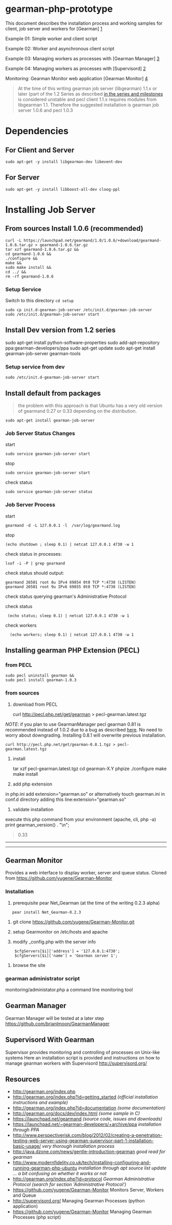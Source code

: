 # gearman-php-prototype


This document describes the installation process and working samples for client, job server and workers for [Gearman] [1]

Example 01: Simple worker and client script

Example 02: Worker and asynchronous client script

Example 03: Managing workers as processes with [Gearman Manager] [3]

Example 04: Managing workers as processes with [Supervisord] [2]

Monitoring: Gearman Monitor web application [Gearman Monitor] [4]

> At the time of this writing gearman job server (libgearman) 1.1.x or later (part of the 1.2 Series as described [in the series and milestones](https://launchpad.net/gearmand)
> is considered unstable and pecl client 1.1.x requires modules from libgearman 1.1.
> Therefore the suggested installation is gearman job server 1.0.6  and pecl 1.0.3



# Dependencies
## For Client and Server
```
sudo apt-get -y install libgearman-dev libevent-dev
```
## For Server
```
sudo apt-get -y install libboost-all-dev cloog-ppl
```

# Installing Job Server

## From sources Install 1.0.6 (recommended)

```
curl -L https://launchpad.net/gearmand/1.0/1.0.6/+download/gearmand-1.0.6.tar.gz > gearmand-1.0.6.tar.gz
tar xzf gearmand-1.0.6.tar.gz &&
cd gearmand-1.0.6 &&
./configure &&
make &&
sudo make install &&
cd ../ &&
rm -rf gearmand-1.0.6
```

### Setup Service
Switch to this directory
```cd setup```

```
sudo cp init.d-gearman-job-server /etc/init.d/gearman-job-server
sudo /etc/init.d/gearman-job-server start
```

## Install Dev version from 1.2 series
sudo apt-get install python-software-properties
sudo add-apt-repository ppa:gearman-developers/ppa
sudo apt-get update
sudo apt-get install gearman-job-server gearman-tools
### Setup service from dev
```
sudo /etc/init.d-gearman-job-server start
```

## Install default from packages
> the problem with this approach is that Ubuntu has a very old version of gearmand 0.27 or 0.33 depending on the distribution. 

    sudo apt-get install gearman-job-server

### Job Server Status Changes
start

    sudo service gearman-job-server start

stop

    sudo service gearman-job-server start

check status

    sudo service gearman-job-server status

### Job Server Process
start

    gearmand -d -L 127.0.0.1 -l  /var/log/gearmand.log

stop

    (echo shutdown ; sleep 0.1) | netcat 127.0.0.1 4730 -w 1

check status in processes:

    lsof -i -P | grep gearmand

check status should output:

    gearmand 26501 root 8u IPv4 69854 0t0 TCP *:4730 (LISTEN)
    gearmand 26501 root 9u IPv6 69855 0t0 TCP *:4730 (LISTEN)

check status querying gearman's Administrative Protocol

check status

     (echo status; sleep 0.1) | netcat 127.0.0.1 4730 -w 1
check workers

      (echo workers; sleep 0.1) | netcat 127.0.0.1 4730 -w 1


## Installing gearman PHP Extension (PECL)

### from PECL
```
sudo pecl uninstall gearman &&
sudo pecl install gearman-1.0.3
```

### from sources
1. download from PECL

    curl http://pecl.php.net/get/gearman > pecl-gearman.latest.tgz

*NOTE*: if you plan to use GearmanManager pecl gearman 0.81 is recommended instead of 1.0.2 due to a bug
as described [here](https://bugs.launchpad.net/gearmand/+bug/917006). No need to worry about downgrading.
Installing 0.8.1 will overwrite previous installation.

    curl http://pecl.php.net/get/gearman-0.8.1.tgz > pecl-gearman.latest.tgz


1. install

    tar xzf pecl-gearman.latest.tgz
    cd gearman-X.Y
    phpize
    ./configure
    make
    make install

1. add php extension

in php.ini add
    extension="gearman.so"
or alternatively touch gearman.ini in conf.d directory adding this line:extension="gearman.so"

1. validate installation

execute this php command from your environment (apache, cli, php -a)
	print gearman_version() . "\n";
>0.33

********************************************************************************
********************************************************************************

## Gearman Monitor

Provides a web interface to display worker, server and queue status. Cloned from https://github.com/yugene/Gearman-Monitor

### Installation

1. prerequisite pear Net_Gearman (at the time of the writing 0.2.3 alpha)

```
   pear install Net_Gearman-0.2.3
```
1. git clone https://github.com/yugene/Gearman-Monitor.git

1. setup Gearmonitor on /etc/hosts and apache

1. modify _config.php with the server info
```
    $cfgServers[$i]['address'] = '127.0.0.1:4730';
    $cfgServers[$i]['name'] = 'Gearman server 1';
```
1. browse the site

### gearman administrator script


monitoring/administator.php  a command line monitoring tool


## Gearman Manager

Gearman Manager will be tested at a later step
https://github.com/brianlmoon/GearmanManager

## Supervisord With Gearman

Supervisor provides monitoring and controlling of processes on Unix-like systems
Here an installation script is provided and instructions on how to manage gearman workers with Supervisord
http://supervisord.org/


## Resources


* http://gearman.org/index.php
* http://gearman.org/index.php?id=getting_started _(official installation instructions and example)_
* http://gearman.org/index.php?id=documentation  _(some documentation)_
* http://gearman.org/docs/dev/index.html  _(some sample in C)_
* https://launchpad.net/gearmand _(source code, issues and downloads)_
* https://launchpad.net/~gearman-developers/+archive/ppa _installation through PPA_
* http://www.perspectiverisk.com/blog/2012/02/creating-a-penetration-testing-web-server-using-gearman-supervisor-part-1-installation-basic-usage/ _very thorough installation process_
* http://java.dzone.com/news/gentle-introduction-gearman _good read for gearman_
* http://www.modernfidelity.co.uk/tech/installing-configuring-and-running-gearman-php-ubuntu _installation through apt source list update ... a bit confusing on whether it works or not_
* http://gearman.org/index.php?id=protocol _Gearman Administrative Protocol (search for section 'Administrative Protocol')_
* https://github.com/yugene/Gearman-Monitor Monitors Server, Workers and Queue
* http://supervisord.org/  Managing Gearman Processes (python application)
* https://github.com/yugene/Gearman-Monitor Managing Gearman Processes (php script)

[1]: http://gearman.org/index.php "Gearman Official Site"
[2]: http://supervisord.org/ "Supervisord"
[3]: https://github.com/brianlmoon/GearmanManager "Gearman Manager"
[4]: https://github.com/yugene/Gearman-Monitor "Gearman Monitor"